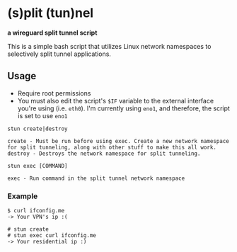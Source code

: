 # (s)plit (tun)nel
**a wireguard split tunnel script**

This is a simple bash script that utilizes Linux network namespaces to selectively split tunnel applications. 

## Usage
- Require root permissions
- You must also edit the script's `$IF` variable to the external interface you're using (i.e. `eth0`). I'm currently using `eno1`, and therefore, the script is set to use `eno1`

```
stun create|destroy

create - Must be run before using exec. Create a new network namespace for split tunneling, along with other stuff to make this all work.
destroy - Destroys the network namespace for split tunneling.

stun exec [COMMAND]

exec - Run command in the split tunnel network namespace
```

### Example
```
$ curl ifconfig.me
-> Your VPN's ip :(

# stun create
# stun exec curl ifconfig.me
-> Your residential ip :)
``` 
